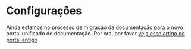 ﻿# Configurações

Ainda estamos no processo de migração da documentação para o novo portal unificado de documentação. Por ora, por favor
[veja esse artigo no portal antigo](http://pki.lacunasoftware.com/Help/html/750c8705-b8ac-4c3b-9b64-6748f207bebf.htm)
